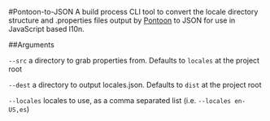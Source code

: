 #Pontoon-to-JSON
A build process CLI tool to convert the locale directory structure and .properties files output by [Pontoon](https://pontoon.mozilla.org) to JSON for use in JavaScript based l10n.

##Arguments

`--src` a directory to grab properties from. Defaults to `locales` at the project root

`--dest` a directory to output locales.json. Defaults to `dist` at the project root

`--locales` locales to use, as a comma separated list (i.e. `--locales en-US,es`)

